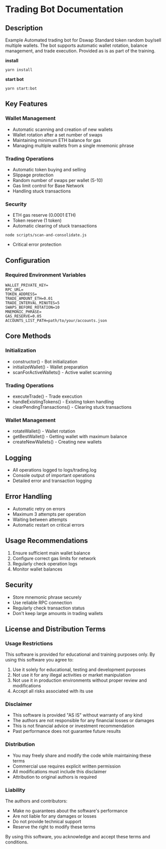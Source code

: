 # Trading Bot Documentation

## Description
Example Automated trading bot for Dswap Standard token random buy/sell multiple wallets. The bot supports automatic wallet rotation, balance management, and trade execution. 
Provided as is as part of the training.

**install**
```
yarn install
```
**start bot**
```
yarn start:bot
```

## Key Features

### Wallet Management
- Automatic scanning and creation of new wallets
- Wallet rotation after a set number of swaps
- Maintaining minimum ETH balance for gas
- Managing multiple wallets from a single mnemonic phrase

### Trading Operations
- Automatic token buying and selling
- Slippage protection
- Random number of swaps per wallet (5-10)
- Gas limit control for Base Network
- Handling stuck transactions

### Security
- ETH gas reserve (0.0001 ETH)
- Token reserve (1 token)
- Automatic clearing of stuck transactions
```
node scripts/scan-and-consolidate.js
```
- Critical error protection

## Configuration

### Required Environment Variables
```
WALLET_PRIVATE_KEY=
RPC_URL=
TOKEN_ADDRESS=
TRADE_AMOUNT_ETH=0.01
TRADE_INTERVAL_MINUTES=5
SWAPS_BEFORE_ROTATION=10
MNEMONIC_PHRASE=
GAS_RESERVE=0.05
ACCOUNTS_LIST_PATH=path/to/your/accounts.json
```


## Core Methods

### Initialization
- constructor() - Bot initialization
- initializeWallet() - Wallet preparation
- scanForActiveWallets() - Active wallet scanning

### Trading Operations
- executeTrade() - Trade execution
- handleExistingTokens() - Existing token handling
- clearPendingTransactions() - Clearing stuck transactions

### Wallet Management
- rotateWallet() - Wallet rotation
- getBestWallet() - Getting wallet with maximum balance
- createNewWallets() - Creating new wallets

## Logging
- All operations logged to logs/trading.log
- Console output of important operations
- Detailed error and transaction logging

## Error Handling
- Automatic retry on errors
- Maximum 3 attempts per operation
- Waiting between attempts
- Automatic restart on critical errors

## Usage Recommendations
1. Ensure sufficient main wallet balance
2. Configure correct gas limits for network
3. Regularly check operation logs
4. Monitor wallet balances

## Security
- Store mnemonic phrase securely
- Use reliable RPC connection
- Regularly check transaction status
- Don't keep large amounts in trading wallets

## License and Distribution Terms

### Usage Restrictions
This software is provided for educational and training purposes only. By using this software you agree to:

1. Use it solely for educational, testing and development purposes
2. Not use it for any illegal activities or market manipulation
3. Not use it in production environments without proper review and modifications
4. Accept all risks associated with its use

### Disclaimer
- This software is provided "AS IS" without warranty of any kind
- The authors are not responsible for any financial losses or damages
- This is not financial advice or investment recommendation
- Past performance does not guarantee future results

### Distribution
- You may freely share and modify the code while maintaining these terms
- Commercial use requires explicit written permission
- All modifications must include this disclaimer
- Attribution to original authors is required

### Liability
The authors and contributors:
- Make no guarantees about the software's performance
- Are not liable for any damages or losses
- Do not provide technical support
- Reserve the right to modify these terms

By using this software, you acknowledge and accept these terms and conditions.